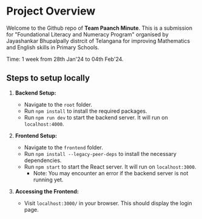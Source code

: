 # Project Overview

Welcome to the Github repo of **Team Paanch Minute**. This is a submission for "Foundational Literacy and Numeracy Program" organised by Jayashankar Bhupalpally distrcit of Telangana for improving Mathematics and English skills in Primary Schools.

Time: 1 week from 28th Jan'24 to 04th Feb'24.  

## Steps to setup locally

1. **Backend Setup:**
   - Navigate to the `root` folder.
   - Run `npm install` to install the required packages.
   - Run `npm run dev` to start the backend server. It will run on `localhost:4000`.

2. **Frontend Setup:**
   - Navigate to the `frontend` folder.
   - Run `npm install --legacy-peer-deps` to install the necessary dependencies.
   - Run `npm start` to start the React server. It will run on `localhost:3000`.
     - Note: You may encounter an error if the backend server is not running yet.

3. **Accessing the Frontend:**
   - Visit `localhost:3000/` in your browser. This should display the login page.

